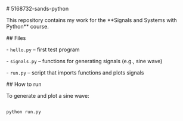 \# 5168732-sands-python



This repository contains my work for the \*\*Signals and Systems with Python\*\* course.



\## Files

\- `hello.py` – first test program

\- `signals.py` – functions for generating signals (e.g., sine wave)

\- `run.py` – script that imports functions and plots signals



\## How to run

To generate and plot a sine wave:

```bash

python run.py



